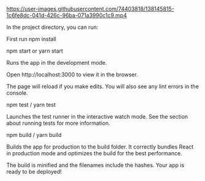 

https://user-images.githubusercontent.com/74403818/138145815-1c6fe8dc-041d-426c-96ba-071a3990c1c9.mp4


In the project directory, you can run:

First run npm install


npm start or yarn start


Runs the app in the development mode.


Open http://localhost:3000 to view it in the browser.



The page will reload if you make edits.
You will also see any lint errors in the console.

npm test / yarn test


Launches the test runner in the interactive watch mode.
See the section about running tests for more information.

npm build / yarn build


Builds the app for production to the build folder.
It correctly bundles React in production mode and optimizes the build for the best performance.

The build is minified and the filenames include the hashes.
Your app is ready to be deployed!

